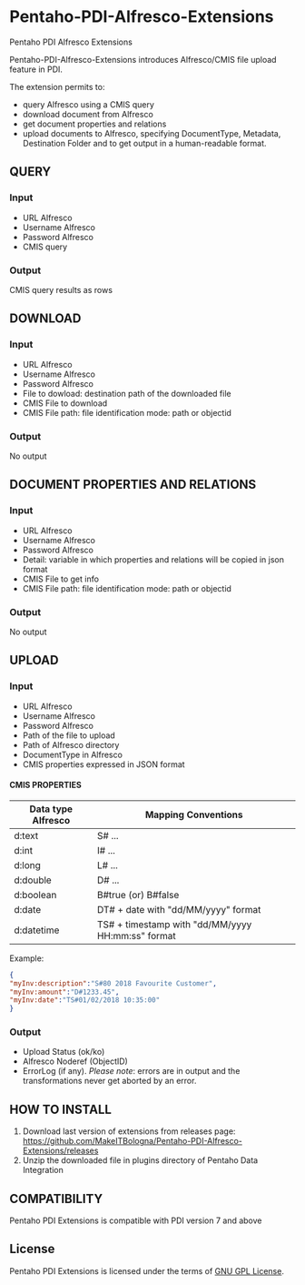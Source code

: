 # Pentaho-PDI-Alfresco-Extensions
Pentaho PDI Alfresco Extensions

Pentaho-PDI-Alfresco-Extensions introduces Alfresco/CMIS file upload feature in PDI.

The extension permits to: 
* query Alfresco using a CMIS query
* download document from Alfresco
* get document properties and relations
* upload documents to Alfresco, specifying  DocumentType, Metadata, Destination Folder and to get output in a human-readable format. 

## QUERY
### Input
* URL Alfresco
* Username Alfresco
* Password Alfresco
* CMIS query
### Output
CMIS query results as rows

## DOWNLOAD

### Input
* URL Alfresco
* Username Alfresco
* Password Alfresco
* File to dowload: destination path of the downloaded file
* CMIS File to download
* CMIS File path: file identification mode: path or objectid
### Output
No output

## DOCUMENT PROPERTIES AND RELATIONS

### Input
* URL Alfresco
* Username Alfresco
* Password Alfresco
* Detail: variable in which properties and relations will be copied in json format
* CMIS File to get info
* CMIS File path: file identification mode: path or objectid
### Output
No output

## UPLOAD

### Input
* URL Alfresco
* Username Alfresco
* Password Alfresco
* Path of the file to upload
* Path of Alfresco directory
* DocumentType in Alfresco
* CMIS properties expressed in JSON format

#### CMIS PROPERTIES

| __Data type Alfresco__ | __Mapping Conventions__ |
|-------------|------------|
| d:text | S# ... | 
| d:int | I# ... | 
| d:long | L# ... |
| d:double | D# ... |
| d:boolean | B#true (or) B#false |
| d:date | DT# + date with "dd/MM/yyyy" format |
| d:datetime | TS# + timestamp with "dd/MM/yyyy HH:mm:ss" format |

Example:

```json
{
"myInv:description":"S#80 2018 Favourite Customer",
"myInv:amount":"D#1233.45",
"myInv:date":"TS#01/02/2018 10:35:00"
}
```

### Output
* Upload Status (ok/ko)
* Alfresco Noderef (ObjectID)
* ErrorLog (if any). *Please note*: errors are in output and the transformations never get aborted by an error.

## HOW TO INSTALL

1) Download last version of extensions from releases page: https://github.com/MakeITBologna/Pentaho-PDI-Alfresco-Extensions/releases
2) Unzip the downloaded file in plugins directory of Pentaho Data Integration

## COMPATIBILITY

Pentaho PDI Extensions is compatible with PDI version 7 and above

## License

Pentaho PDI Extensions is licensed under the terms of [GNU GPL License](https://www.gnu.org/licenses/gpl-3.0.en.html).



